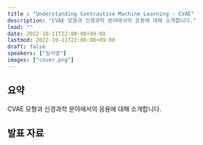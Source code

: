 ```yaml
---
title : "Understanding Contrastive Machine Learning - CVAE"
description: "CVAE 모형과 신경과학 분야에서의 응용에 대해 소개합니다."
lead: ""
date: 2022-10-11T22:00:00+09:00
lastmod: 2022-10-11T22:00:00+09:00
draft: false
speakers: ["임서영"]
images: ["cover.png"]
---
```


## 요약

CVAE 모형과 신경과학 분야에서의 응용에 대해 소개합니다.

## 발표 자료
